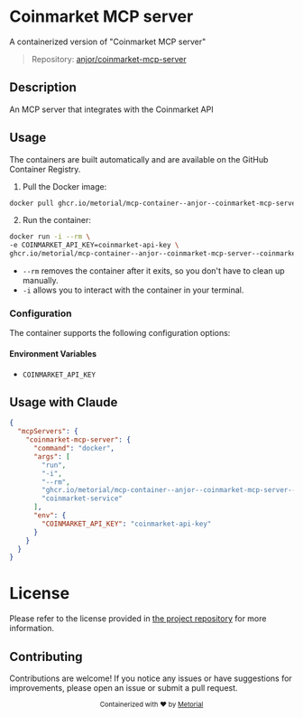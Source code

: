
# Coinmarket MCP server

A containerized version of "Coinmarket MCP server"

> Repository: [anjor/coinmarket-mcp-server](https://github.com/anjor/coinmarket-mcp-server)

## Description

An MCP server that integrates with the Coinmarket API


## Usage

The containers are built automatically and are available on the GitHub Container Registry.

1. Pull the Docker image:

```bash
docker pull ghcr.io/metorial/mcp-container--anjor--coinmarket-mcp-server--coinmarket-mcp-server
```

2. Run the container:

```bash
docker run -i --rm \ 
-e COINMARKET_API_KEY=coinmarket-api-key \
ghcr.io/metorial/mcp-container--anjor--coinmarket-mcp-server--coinmarket-mcp-server  "coinmarket-service"
```

- `--rm` removes the container after it exits, so you don't have to clean up manually.
- `-i` allows you to interact with the container in your terminal.



### Configuration

The container supports the following configuration options:




#### Environment Variables

- `COINMARKET_API_KEY`




## Usage with Claude

```json
{
  "mcpServers": {
    "coinmarket-mcp-server": {
      "command": "docker",
      "args": [
        "run",
        "-i",
        "--rm",
        "ghcr.io/metorial/mcp-container--anjor--coinmarket-mcp-server--coinmarket-mcp-server",
        "coinmarket-service"
      ],
      "env": {
        "COINMARKET_API_KEY": "coinmarket-api-key"
      }
    }
  }
}
```

# License

Please refer to the license provided in [the project repository](https://github.com/anjor/coinmarket-mcp-server) for more information.

## Contributing

Contributions are welcome! If you notice any issues or have suggestions for improvements, please open an issue or submit a pull request.

<div align="center">
  <sub>Containerized with ❤️ by <a href="https://metorial.com">Metorial</a></sub>
</div>
  